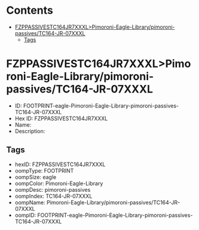 



Contents
========

* [FZPPASSIVESTC164JR7XXXL>Pimoroni-Eagle-Library/pimoroni-passives/TC164-JR-07XXXL](#fzppassivestc164jr7xxxlpimoroni-eagle-librarypimoroni-passivestc164-jr-07xxxl)
	* [Tags](#tags)

# FZPPASSIVESTC164JR7XXXL>Pimoroni-Eagle-Library/pimoroni-passives/TC164-JR-07XXXL

- ID: FOOTPRINT-eagle-Pimoroni-Eagle-Library-pimoroni-passives-TC164-JR-07XXXL
- Hex ID: FZPPASSIVESTC164JR7XXXL
- Name: 
- Description: 

## Tags

- hexID: FZPPASSIVESTC164JR7XXXL
- oompType: FOOTPRINT
- oompSize: eagle
- oompColor: Pimoroni-Eagle-Library
- oompDesc: pimoroni-passives
- oompIndex: TC164-JR-07XXXL
- oompName: Pimoroni-Eagle-Library/pimoroni-passives/TC164-JR-07XXXL
- oompID: FOOTPRINT-eagle-Pimoroni-Eagle-Library-pimoroni-passives-TC164-JR-07XXXL
